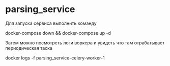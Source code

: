 # parsing_service

Для запуска сервиса выполнить команду

docker-compose down && docker-compose up -d

Затем можно посмотреть логи воркера и увидеть что там отрабатывает периодическая таска

docker logs -f parsing_service-celery-worker-1
